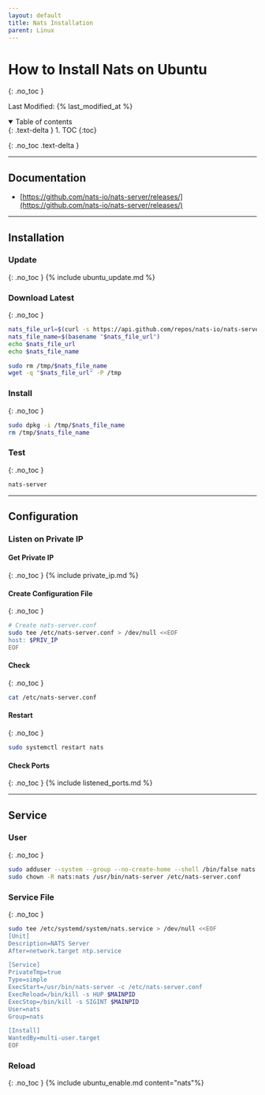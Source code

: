 ```yaml
---
layout: default
title: Nats Installation
parent: Linux
---
```


# How to Install Nats on Ubuntu
{: .no_toc }

Last Modified: {% last_modified_at %}

<details open markdown="block">
  <summary>
   Table of contents
  </summary>
  {: .text-delta }
1. TOC
{:toc}
</details>

{: .no_toc .text-delta }

---

## Documentation
* [https://github.com/nats-io/nats-server/releases/](https://github.com/nats-io/nats-server/releases/)

---

## Installation
### Update
{: .no_toc }
{% include ubuntu_update.md %}


### Download Latest 
{: .no_toc }
```bash
nats_file_url=$(curl -s https://api.github.com/repos/nats-io/nats-server/releases/latest | awk -F'"' '/browser_download_url.*amd64.deb/ {print $4}')
nats_file_name=$(basename "$nats_file_url")
echo $nats_file_url
echo $nats_file_name

sudo rm /tmp/$nats_file_name
wget -q "$nats_file_url" -P /tmp
```

### Install
{: .no_toc }
```bash
sudo dpkg -i /tmp/$nats_file_name
rm /tmp/$nats_file_name
```

### Test
{: .no_toc }
```bash
nats-server
```

---

## Configuration
### Listen on Private IP
#### Get Private IP
{: .no_toc }
{% include private_ip.md %}

#### Create Configuration File
{: .no_toc }
```bash
# Create nats-server.conf
sudo tee /etc/nats-server.conf > /dev/null <<EOF
host: $PRIV_IP
EOF
```

#### Check
{: .no_toc }
```bash
cat /etc/nats-server.conf
```

#### Restart
{: .no_toc }
```bash
sudo systemctl restart nats
```

#### Check Ports
{: .no_toc }
{% include listened_ports.md %}

---

## Service
### User
{: .no_toc }
```bash
sudo adduser --system --group --no-create-home --shell /bin/false nats
sudo chown -R nats:nats /usr/bin/nats-server /etc/nats-server.conf
```

### Service File
{: .no_toc }
```bash
sudo tee /etc/systemd/system/nats.service > /dev/null <<EOF
[Unit]  
Description=NATS Server  
After=network.target ntp.service

[Service]  
PrivateTmp=true 
Type=simple 
ExecStart=/usr/bin/nats-server -c /etc/nats-server.conf  
ExecReload=/bin/kill -s HUP $MAINPID  
ExecStop=/bin/kill -s SIGINT $MAINPID  
User=nats  
Group=nats

[Install]  
WantedBy=multi-user.target
EOF
```

### Reload
{: .no_toc }
{% include ubuntu_enable.md content="nats"%}
